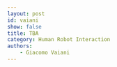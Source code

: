 ```yaml
---
layout: post
id: vaiani
show: false
title: TBA
category: Human Robot Interaction
authors: 
    - Giacomo Vaiani
---
```

